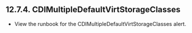 ## 12.7.4. CDIMultipleDefaultVirtStorageClasses

- View the runbook for the CDIMultipleDefaultVirtStorageClasses alert.

